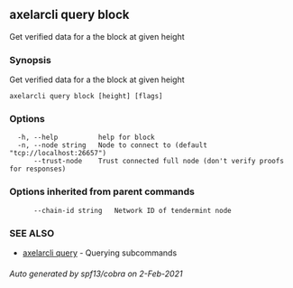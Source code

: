 ## axelarcli query block

Get verified data for a the block at given height

### Synopsis

Get verified data for a the block at given height

```
axelarcli query block [height] [flags]
```

### Options

```
  -h, --help          help for block
  -n, --node string   Node to connect to (default "tcp://localhost:26657")
      --trust-node    Trust connected full node (don't verify proofs for responses)
```

### Options inherited from parent commands

```
      --chain-id string   Network ID of tendermint node
```

### SEE ALSO

- [axelarcli query](axelarcli_query.md)	 - Querying subcommands

###### Auto generated by spf13/cobra on 2-Feb-2021
